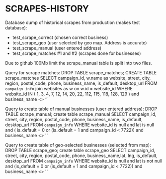 
# SCRAPES-HISTORY
Database dump of historical scrapes from production (makes test database):
- test_scrape_correct (chosen correct business)
- test_scrape_geo (user selected by geo map. Address is accurate)
- test_scrape_manual (user entered address)
- test_scrape_matches #1 and #2 (scrapes done for businesses)

Due to github 100Mb limit the scrape_manual table is split into two files.

Query for scrape matches:
DROP TABLE scrape_matches;
CREATE TABLE scrape_matches
SELECT campaign_id, w.name as website, street, city, region, postal_code, phone, business_name, 
       is_default, desktop_url
FROM  `campaign_info` 
join websites as w on w.id = website_id
WHERE  
       website_id IN ( 1, 3, 4, 7, 12, 14, 20, 22, 112, 115, 118, 128, 129 ) 
       and business_name <> ‘’  


Query to create table of manual businesses (user entered address):
DROP TABLE scrape_manual; create table scrape_manual 
SELECT campaign_id, street, city, region, postal_code, phone, business_name, 
       is_default, desktop_url 
FROM `campaign_info` 
WHERE website_id is null  and lat is null and ( is_default = 0 or (is_default = 1 and campaign_id < 7722)) and business_name <> ''

Query to create table of geo-selected businesses (selected from map):
DROP TABLE scrape_geo; create table scrape_geo 
SELECT campaign_id, street, city, region, postal_code, phone, business_name,lat, lng, 
       is_default, desktop_url 
FROM `campaign_info` 
WHERE website_id is null  and lat is not null and (is_default = 0 or (is_default = 1 and campaign_id < 7722)) and business_name <> ''
